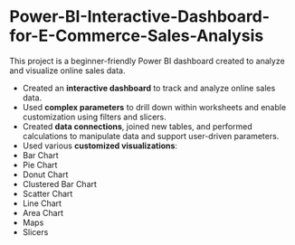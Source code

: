 # Power-BI-Interactive-Dashboard-for-E-Commerce-Sales-Analysis
This project is a beginner-friendly Power BI dashboard created to analyze and visualize online sales data.
-  Created an **interactive dashboard** to track and analyze online sales data.
-  Used **complex parameters** to drill down within worksheets and enable customization using filters and slicers.
-  Created **data connections**, joined new tables, and performed calculations to manipulate data and support user-driven parameters.
-  Used various **customized visualizations**:
  - Bar Chart
  - Pie Chart
  - Donut Chart
  - Clustered Bar Chart
  - Scatter Chart
  - Line Chart
  - Area Chart
  - Maps
  - Slicers
